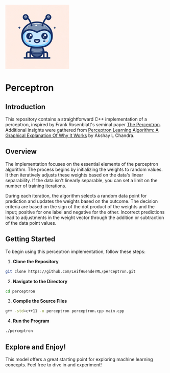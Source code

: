 <img src="/docs/images/perceptron_logo.png" alt="Perceptron Logo" width="200"/>

# Perceptron

## Introduction
This repository contains a straightforward C++ implementation of a perceptron, inspired by Frank Rosenblatt's seminal paper [The Perceptron](https://blogs.umass.edu/brain-wars/files/2016/03/rosenblatt-1957.pdf). Additional insights were gathered from [Perceptron Learning Algorithm: A Graphical Explanation Of Why It Works](https://towardsdatascience.com/perceptron-learning-algorithm-d5db0deab975) by Akshay L Chandra.

## Overview
The implementation focuses on the essential elements of the perceptron algorithm. The process begins by initializing the weights to random values. It then iteratively adjusts these weights based on the data's linear separability. If the data isn't linearly separable, you can set a limit on the number of training iterations.

During each iteration, the algorithm selects a random data point for prediction and updates the weights based on the outcome. The decision criteria are based on the sign of the dot product of the weights and the input; positive for one label and negative for the other. Incorrect predictions lead to adjustments in the weight vector through the addition or subtraction of the data point values.

## Getting Started
To begin using this perceptron implementation, follow these steps:

1. **Clone the Repository**
```bash
git clone https://github.com/LeifHuenderML/perceptron.git
```


2. **Navigate to the Directory**
```bash
cd perceptron
```

3. **Compile the Source Files**
```bash
g++ -std=c++11 -o perceptron perceptron.cpp main.cpp
```

4. **Run the Program**
```bash
./perceptron
```
## Explore and Enjoy!
This model offers a great starting point for exploring machine learning concepts. Feel free to dive in and experiment!
